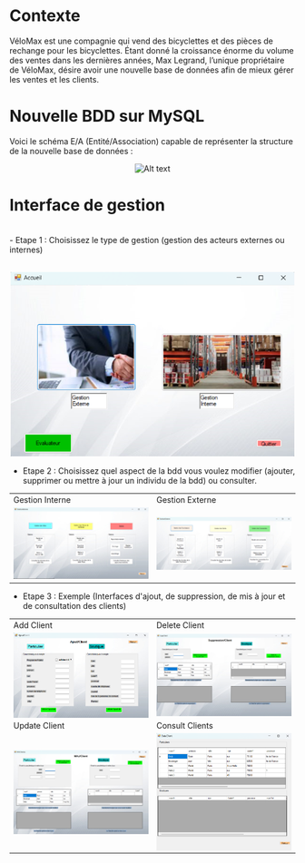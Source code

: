 # Contexte

VéloMax est une compagnie qui vend des bicyclettes et des pièces de rechange pour les bicyclettes. Étant donné la croissance énorme du volume des ventes dans les dernières années, Max Legrand, l’unique propriétaire de VéloMax, désire avoir une nouvelle base de données afin de mieux gérer les ventes et les clients.


# Nouvelle BDD sur MySQL 

Voici le schéma E/A (Entité/Association) capable de représenter la structure de la nouvelle base de données : 

<p align="center">
<img title="a title" alt="Alt text" src="/Images/SchémaEAPB2.0.png" width=500 />
</p>

# Interface de gestion 
<br>
- Etape 1 : Choisissez le type de gestion (gestion des acteurs externes ou internes)
<br><br>
<p align="center">
<img title="a title" alt="Alt text" src="/Images/ChoixGestion.png" width=500  />
</p>

- Etape 2 : Choisissez quel aspect de la bdd vous voulez modifier (ajouter, supprimer ou mettre à jour un individu de la bdd) ou consulter. 


<table>
  <tr>
    <td>Gestion Interne</td>
     <td>Gestion Externe</td>
  </tr>
  <tr>
    <td align="center"><img src="/Images/GestionInterne.png" width=270 </td>
    <td align="center"><img src="/Images/GestionExterne.png" width=270 </td>
  </tr>
 </table>




- Etape 3 : Exemple (Interfaces d'ajout, de suppression, de mis à jour et de consultation des clients)




<table>
  <tr>
    <td>Add Client</td>
     <td>Delete Client</td>
  </tr>
  <tr>
    <td align="center">  <img src="/Images/AjoutClient.png" width="250" align="center"/></td>
    <td align="center"><img src="/Images/SuppresionClient.png" width="250" align="center"/></td>
  </tr>
   <tr>
    <td>Update Client</td>
     <td>Consult Clients</td>
  </tr>
  <tr>
    <td align="center"><img src="/Images/MAJClient.png" width="250" align="center"/></td>
    <td align="center"><img src="/Images/DataClient.png" width="250" align="center"/> </td>
  </tr>
 </table>

 








